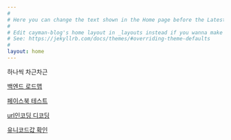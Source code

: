 ```yaml
---
#
# Here you can change the text shown in the Home page before the Latest Posts section.
#
# Edit cayman-blog's home layout in _layouts instead if you wanna make some changes
# See: https://jekyllrb.com/docs/themes/#overriding-theme-defaults
#
layout: home
---
```


하나씩 차근차근

[백엔드 로드맵](https://zzingyuna.github.io/roadmap)  

[페이스북 테스트](http://www.fbrell.com/Sharing/2%20-%20FB.ui%20Dialogs)  

[url인코딩 디코딩](https://www.urldecoder.org/)  

[유니코드값 확인](http://aci.selfip.org/support/unicode/escchrt13.php)  
